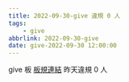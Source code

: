 ```yaml
---
title: 2022-09-30-give 違規 0 人
tags:
    - give
abbrlink: 2022-09-30-give
date: give-2022-09-30 12:00:00
---
```

give 板 [板規連結](https://www.ptt.cc/bbs/give/M.1612495900.A.C32.html)
昨天違規 0 人
